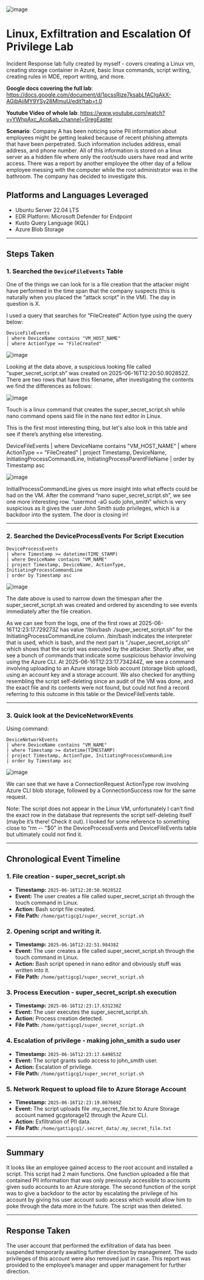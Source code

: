 ![image](https://github.com/user-attachments/assets/70552740-fbd2-47b0-aff8-43f8a6434449)

# Linux, Exfiltration and Escalation Of Privilege Lab
Incident Response lab fully created by myself - covers creating a Linux vm, creating storage container in Azure, basic linux commands, script writing, creating rules in MDE, report writing, and more. 

**Google docs covering the full lab**: https://docs.google.com/document/d/1pcssRize7ksabLfACIgAkX-AGibAjiMY9YSy28MlmuU/edit?tab=t.0

**Youtube Video of whole lab**: https://www.youtube.com/watch?v=YWhpAxc_Aco&ab_channel=GregEaster

**Scenario**: Company A has been noticing some PII information about employees might be getting leaked because of recent phishing attempts that have been perpetrated. Such information includes address, email address, and phone number. All of this information is stored on a linux server as a hidden file where only the root/sudo users have read and write access. There was a report by another employee the other day of a fellow employee messing with the computer while the root administrator was in the bathroom. The company has decided to investigate this. 

## Platforms and Languages Leveraged
- Ubuntu Server 22.04 LTS
- EDR Platform: Microsoft Defender for Endpoint
- Kusto Query Language (KQL)
- Azure Blob Storage

---

## Steps Taken

### 1. Searched the `DeviceFileEvents` Table

One of the things we can look for is a file creation that the attacker might have performed in the time span that the company suspects (this is naturally when you placed the “attack script” in the VM). The day in question is X. 

I used a query that searches for “FileCreated” Action type using the query below:

```kql
DeviceFileEvents
| where DeviceName contains "VM_HOST_NAME"
| where ActionType == "FileCreated"
```

![image](https://github.com/user-attachments/assets/1f0bab05-024a-4ce3-9ae5-49161234803a)

Looking at the data above, a suspicious looking file called “super_secret_script.sh” was created on 2025-06-16T12:20:50.902852Z. There are two rows that have this filename, after investigating the contents we find the differences as follows:

![image](https://github.com/user-attachments/assets/93aaed82-dc30-46ae-ba9b-3d41baac883a)

Touch is a linux command that creates the super_secret_script.sh while nano command opens said file in the nano text editor in Linux. 

This is the first most interesting thing, but let's also look in this table and see if there’s anything else interesting. 

DeviceFileEvents
| where DeviceName contains "VM_HOST_NAME"
| where ActionType == "FileCreated"
| project Timestamp, DeviceName, InitiatingProcessCommandLine, InitiatingProcessParentFileName
| order by Timestamp asc

![image](https://github.com/user-attachments/assets/3453d6d7-d3a0-4ce7-be86-0e7ac6ffb3f1)

InitialProcessCommandLine gives us more insight into what effects could be had on the VM. After the command “nano super_secret_script.sh”, we see one more interesting row. “usermod -aG sudo john_smith” which is very suspicious as it gives the user John Smith sudo privileges, which is a backdoor into the system. The door is closing in! 

---

### 2. Searched the DeviceProcessEvents For Script Execution

```kql
DeviceProcessEvents
| where Timestamp >= datetime(TIME_STAMP)
| where DeviceName contains "VM_NAME"
| project Timestamp, DeviceName, ActionType, InitiatingProcessCommandLine
| order by Timestamp asc
```

![image](https://github.com/user-attachments/assets/f93b0362-cfa0-40c2-8f99-090343c9b2e1)

The date above is used to narrow down the timespan after the super_secret_script.sh was created and ordered by ascending to see events immediately after the file creation. 

As we can see from the logs, one of the first rows at 2025-06-16T12:23:17.729273Z has value “/bin/bash ./super_secret_script.sh” for the InitiatingProcessCommandLine column. /bin/bash indicates the interpreter that is used, which is bash, and the next part is “./super_secret_script.sh” which shows that the script was executed by the attacker. Shortly after, we see a bunch of commands that indicate some suspicious behavior involving using the Azure CLI. At 2025-06-16T12:23:17.734244Z, we see a command involving uploading to an Azure storage blob account (storage blob upload), using an account key and a storage account. We also checked for anything resembling the script self-deleting since an audit of the VM was done, and the exact file and its contents were not found, but could not find a record referring to this outcome in this table or the DeviceFileEvents table. 

---

### 3. Quick look at the DeviceNetworkEvents

Using command:

```kql
DeviceNetworkEvents
| where DeviceName contains "VM_NAME"
| where Timestamp >= datetime(TIMESTAMP)
| project Timestamp, ActionType, InitiatingProcessCommandLine
| order by Timestamp asc
```

![image](https://github.com/user-attachments/assets/0f340432-e8ab-4e5e-a142-3c20b957e76e)

We can see that we have a ConnectionRequest ActionType row involving Azure CLI blob storage, followed by a ConnectionSuccess row for the same request. 

Note: The script does not appear in the Linux VM, unfortunately I can’t find the exact row in the database that represents the script self-deleting itself (maybe it’s there! Check it out). I looked for some reference to something close to “rm -- "$0" in the DeviceProcessEvents and DeviceFileEvents table but ultimately could not find it. 

---

## Chronological Event Timeline 

### 1. File creation - super_secret_script.sh

- **Timestamp:** `2025-06-16T12:20:50.902852Z`
- **Event:** The user creates a file called super_secret_script.sh through the touch command in Linux.
- **Action:** Bash script file created.
- **File Path:** `/home/gattigcg1/super_secret_script.sh`

### 2. Opening script and writing it. 

- **Timestamp:** `2025-06-16T12:22:51.98438Z`
- **Event:** The user creates a file called super_secret_script.sh through the touch command in Linux.
- **Action:** Bash script opened in nano editor and obviously stuff was written into it.
- **File Path:** `/home/gattigcg1/super_secret_script.sh`

### 3. Process Execution - super_secret_script.sh execution

- **Timestamp:** `2025-06-16T12:23:17.631238Z`
- **Event:** The user executes the super_secret_script.sh.
- **Action:** Process creation detected.
- **File Path:** `/home/gattigcg1/super_secret_script.sh`

### 4. Escalation of privilege - making john_smith a sudo user

- **Timestamp:** `2025-06-16T12:23:17.649853Z`
- **Event:** The script grants sudo access to john_smith user.
- **Action:** Escalation of privilege.
- **File Path:** `/home/gattigcg1/super_secret_script.sh`

### 5. Network Request to upload file to Azure Storage Account

- **Timestamp:** `2025-06-16T12:23:19.007669Z`
- **Event:** The script uploads file .my_secret_file.txt to Azure Storage account named gcgstorage12 through the Azure CLI. 
- **Action:** Exfiltration of PII data.
- **File Path:** `/home/gattigcg1/.secret_data/.my_secret_file.txt`

---

## Summary

It looks like an employee gained access to the root account and installed a script. This script had 2 main functions. One function uploaded a file that contained PII information that was only previously accessible to accounts given sudo accounts to an Azure storage. The second function of the script was to give a backdoor to the actor by escalating the privilege of his account by giving his user account sudo access which would allow him to poke through the data more in the future. The script was then deleted. 

---

## Response Taken

The user account that performed the exfiltration of data has been suspended temporarily awaiting further direction by management. The sudo privileges of this account were also removed just in case. This report was provided to the employee’s manager and upper management for further direction. 

